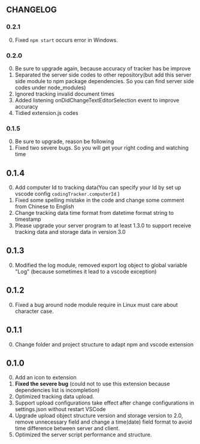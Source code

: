 ## CHANGELOG

### 0.2.1

0. Fixed `npm start` occurs error in Windows.

### 0.2.0

0. Be sure to upgrade again, because accuracy of tracker has be improve
1. Separated the server side codes to other repository(but add this server side module to npm package dependencies.
So you can find server side codes under node_modules)
2. Ignored tracking invalid document times
3. Added listening onDidChangeTextEditorSelection event to improve accuracy
4. Tidied extension.js codes

### 0.1.5 

0. Be sure to upgrade, reason be following 
1. Fixed two severe bugs. So you will get your right coding and watching time

## 0.1.4

0. Add computer Id to tracking data(You can specify your Id by set up vscode config
 `codingTracker.computerId` )
1. Fixed some spelling mistake in the code and change some comment from Chinese to English
2. Change tracking data time format from datetime format string to timestamp
3. Please upgrade your server program to at least 1.3.0 to support receive tracking data 
 and storage data in version 3.0  

## 0.1.3

0. Modified the log module, removed export log object to global variable "Log" (because sometimes it lead to a vscode exception)

## 0.1.2

0. Fixed a bug around node module require in Linux must care about character case.

## 0.1.1

0. Change folder and project structure to adapt npm and vscode extension

## 0.1.0

0. Add an icon to extension
1. **Fixed the severe bug** (could not to use this extension because dependencies list is incompletion)
2. Optimized tracking data upload.
3. Support upload configurations take effect after change configurations in settings.json without restart VSCode
4. Upgrade upload object structure version and storage version to 2.0,   
remove unnecessary field and change a time(date) field format to avoid time difference between server and client.
5. Optimized the server script performance and structure.